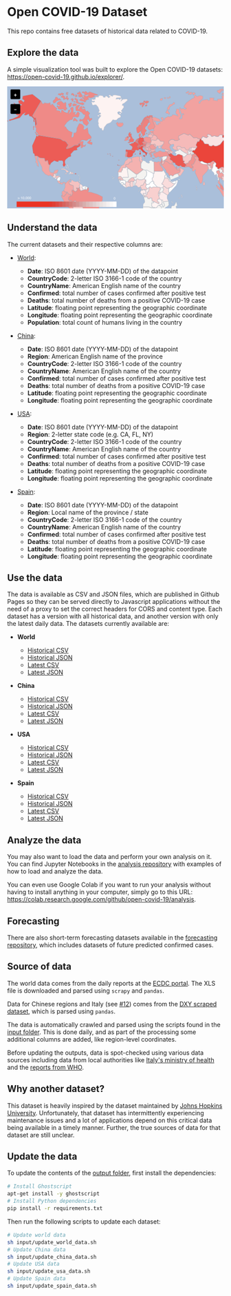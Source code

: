 # Open COVID-19 Dataset
This repo contains free datasets of historical data related to COVID-19.

## Explore the data
A simple visualization tool was built to explore the Open COVID-19 datasets:
https://open-covid-19.github.io/explorer/.

![Explorer Screenshot](https://github.com/open-covid-19/explorer/raw/master/screenshots/explorer.png)

## Understand the data
The current datasets and their respective columns are:

* [World](output/world_latest.csv):
  - **Date**: ISO 8601 date (YYYY-MM-DD) of the datapoint
  - **CountryCode**: 2-letter ISO 3166-1 code of the country
  - **CountryName**: American English name of the country
  - **Confirmed**: total number of cases confirmed after positive test
  - **Deaths**: total number of deaths from a positive COVID-19 case
  - **Latitude**: floating point representing the geographic coordinate
  - **Longitude**: floating point representing the geographic coordinate
  - **Population**: total count of humans living in the country

* [China](output/china_latest.csv):
  - **Date**: ISO 8601 date (YYYY-MM-DD) of the datapoint
  - **Region**: American English name of the province
  - **CountryCode**: 2-letter ISO 3166-1 code of the country
  - **CountryName**: American English name of the country
  - **Confirmed**: total number of cases confirmed after positive test
  - **Deaths**: total number of deaths from a positive COVID-19 case
  - **Latitude**: floating point representing the geographic coordinate
  - **Longitude**: floating point representing the geographic coordinate

* [USA](output/usa_latest.csv):
  - **Date**: ISO 8601 date (YYYY-MM-DD) of the datapoint
  - **Region**: 2-letter state code (e.g. CA, FL, NY)
  - **CountryCode**: 2-letter ISO 3166-1 code of the country
  - **CountryName**: American English name of the country
  - **Confirmed**: total number of cases confirmed after positive test
  - **Deaths**: total number of deaths from a positive COVID-19 case
  - **Latitude**: floating point representing the geographic coordinate
  - **Longitude**: floating point representing the geographic coordinate

* [Spain](output/spain_latest.csv):
  - **Date**: ISO 8601 date (YYYY-MM-DD) of the datapoint
  - **Region**: Local name of the province / state
  - **CountryCode**: 2-letter ISO 3166-1 code of the country
  - **CountryName**: American English name of the country
  - **Confirmed**: total number of cases confirmed after positive test
  - **Deaths**: total number of deaths from a positive COVID-19 case
  - **Latitude**: floating point representing the geographic coordinate
  - **Longitude**: floating point representing the geographic coordinate

## Use the data
The data is available as CSV and JSON files, which are published in Github
Pages so they can be served directly to Javascript applications without the
need of a proxy to set the correct headers for CORS and content type. Each
dataset has a version with all historical data, and another version with only
the latest daily data. The datasets currently available are:

* **World**
  - [Historical CSV](https://open-covid-19.github.io/data/world.csv)
  - [Historical JSON](https://open-covid-19.github.io/data/world.json)
  - [Latest CSV](https://open-covid-19.github.io/data/world_latest.csv)
  - [Latest JSON](https://open-covid-19.github.io/data/world_latest.json)

* **China**
  - [Historical CSV](https://open-covid-19.github.io/data/china.csv)
  - [Historical JSON](https://open-covid-19.github.io/data/china.json)
  - [Latest CSV](https://open-covid-19.github.io/data/china_latest.csv)
  - [Latest JSON](https://open-covid-19.github.io/data/china_latest.json)

* **USA**
  - [Historical CSV](https://open-covid-19.github.io/data/usa.csv)
  - [Historical JSON](https://open-covid-19.github.io/data/usa.json)
  - [Latest CSV](https://open-covid-19.github.io/data/usa_latest.csv)
  - [Latest JSON](https://open-covid-19.github.io/data/usa_latest.json)

* **Spain**
  - [Historical CSV](https://open-covid-19.github.io/data/spain.csv)
  - [Historical JSON](https://open-covid-19.github.io/data/spain.json)
  - [Latest CSV](https://open-covid-19.github.io/data/spain_latest.csv)
  - [Latest JSON](https://open-covid-19.github.io/data/spain_latest.json)

## Analyze the data
You may also want to load the data and perform your own analysis on it.
You can find Jupyter Notebooks in the
[analysis repository](https://github.com/open-covid-19/analysis) with examples
of how to load and analyze the data.

You can even use Google Colab if you want to run your analysis without having
to install anything in your computer, simply go to this URL:
https://colab.research.google.com/github/open-covid-19/analysis.

## Forecasting
There are also short-term forecasting datasets available in the
[forecasting repository](https://github.com/open-covid-19/forecasting), which
includes datasets of future predicted confirmed cases.

## Source of data
The world data comes from the daily reports at the [ECDC portal][2].
The XLS file is downloaded and parsed using `scrapy` and `pandas`.

Data for Chinese regions and Italy (see [#12][6]) comes from the
[DXY scraped dataset][3], which is parsed using `pandas`.

The data is automatically crawled and parsed using the scripts found in the
[input folder](input). This is done daily, and as part of the processing
some additional columns are added, like region-level coordinates.

Before updating the outputs, data is spot-checked using various data sources
including data from local authorities like [Italy's ministry of health][4] and
the [reports from WHO][5].

## Why another dataset?
This dataset is heavily inspired by the dataset maintained by
[Johns Hopkins University][1]. Unfortunately, that dataset has intermittently
experiencing maintenance issues and a lot of applications depend on this
critical data being available in a timely manner. Further, the true sources
of data for that dataset are still unclear.

## Update the data
To update the contents of the [output folder](output), first install the
dependencies:
```sh
# Install Ghostscript
apt-get install -y ghostscript
# Install Python dependencies
pip install -r requirements.txt
```

Then run the following scripts to update each dataset:
```sh
# Update world data
sh input/update_world_data.sh
# Update China data
sh input/update_china_data.sh
# Update USA data
sh input/update_usa_data.sh
# Update Spain data
sh input/update_spain_data.sh
```

[1]: https://github.com/CSSEGISandData/COVID-19
[2]: https://www.ecdc.europa.eu
[3]: https://github.com/BlankerL/DXY-COVID-19-Data
[4]: https://web.archive.org/web/20200314143253/http://www.salute.gov.it/nuovocoronavirus
[5]: https://www.who.int/emergencies/diseases/novel-coronavirus-2019/situation-reports
[6]: https://github.com/open-covid-19/data/issues/16